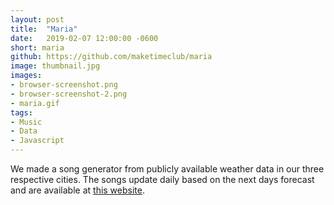 ```yaml
---
layout: post
title:  "Maria"
date:   2019-02-07 12:00:00 -0600
short: maria
github: https://github.com/maketimeclub/maria
image: thumbnail.jpg
images:
- browser-screenshot.png
- browser-screenshot-2.png
- maria.gif
tags:
- Music
- Data
- Javascript
---
```



We made a song generator from publicly available weather data in our three respective cities. The songs update daily based on the next days forecast and are available at <a href="https://maketimeclub.github.io/maria/">this website</a>.
